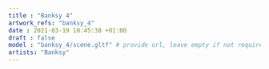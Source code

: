```yaml
---
title : "Banksy 4"
artwork_refs: "banksy_4"
date : 2021-03-19 10:45:38 +01:00
draft : false
model : "banksy_4/scene.gltf" # provide url, leave empty if not required
artists: "Banksy"
---
```

